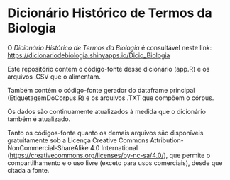 # Dicionário Histórico de Termos da Biologia

O *Dicionário Histórico de Termos da Biologia* é consultável neste link: https://dicionariodebiologia.shinyapps.io/Dicio_Biologia

Este repositório contém o código-fonte desse dicionário (app.R) e os arquivos .CSV que o alimentam.

Também contém o código-fonte gerador do dataframe principal (EtiquetagemDoCorpus.R) e os arquivos .TXT que compõem o córpus.

Os dados são continuamente atualizados à medida que o dicionário também é atualizado.

Tanto os códigos-fonte quanto os demais arquivos são disponíveis gratuitamente sob a Licença Creative Commons Attribution-NonCommercial-ShareAlike 4.0 International (https://creativecommons.org/licenses/by-nc-sa/4.0/), que permite o compartilhamento e o uso livre (exceto para usos comerciais), desde que citada a fonte.